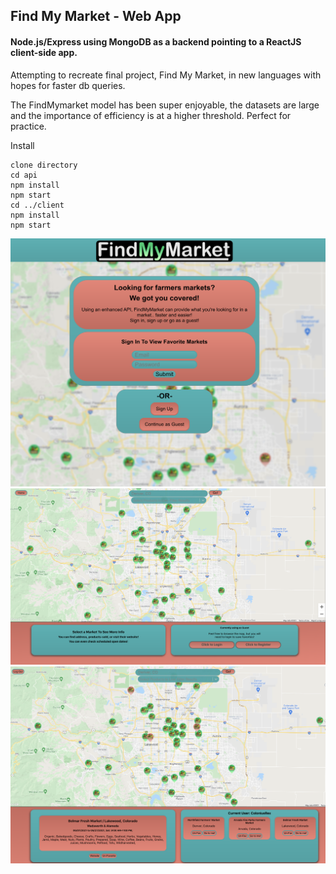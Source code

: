 ## Find My Market - Web App

#### Node.js/Express using MongoDB as a backend pointing to a ReactJS client-side app.
Attempting to recreate final project, Find My Market, in new languages with hopes for faster db queries. 

The FindMymarket model has been super enjoyable, the datasets are large and the importance of efficiency is at a higher threshold. Perfect for practice.


Install
```
clone directory
cd api
npm install
npm start
cd ../client
npm install
npm start
```

<p align="center">
  <img src="/client/public/readme_images/image_1.png" alt="drawing" width="800"/>
  <img src="/client/public/readme_images/image_2.png" alt="drawing" width="800"/>
  <img src="/client/public/readme_images/image_3.png" alt="drawing" width="800"/>
</p>
